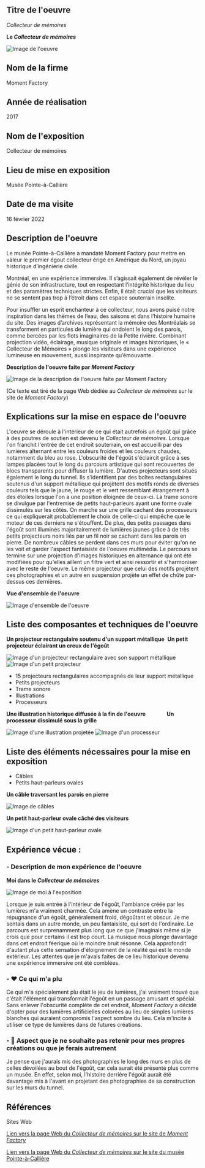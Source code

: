  ## Titre de l'oeuvre 
 
 *Collecteur de mémoires*
 
 **Le *Collecteur de mémoires***
 
 ![Image de l'oeuvre](medias/photographies/photo_egout.jpg)

 ## Nom de la firme
 
 Moment Factory

 ## Année de réalisation
 
 2017

 ## Nom de l'exposition 
 
 Collecteur de mémoires

 ## Lieu de mise en exposition
 
 Musée Pointe-à-Callière

 ## Date de ma visite
 
 16 février 2022

 ## Description de l'oeuvre

Le musée Pointe-à-Callière a mandaté Moment Factory pour mettre en valeur le premier égout collecteur érigé en Amérique du Nord, un joyau historique d’ingénierie civile.

Montréal, en une expérience immersive. Il s’agissait également de révéler le génie de son infrastructure, tout en respectant l’intégrité historique du lieu et des paramètres techniques strictes. Enfin, il était crucial que les visiteurs ne se sentent pas trop à l’étroit dans cet espace souterrain insolite.

Pour insuffler un esprit enchanteur à ce collecteur, nous avons puisé notre inspiration dans les thèmes de l’eau, des saisons et dans l’histoire humaine du site. Des images d’archives représentant la mémoire des Montréalais se transforment en particules de lumière qui ondoient le long des parois, comme bercées par les flots imaginaires de la Petite rivière. Combinant projection vidéo, éclairage, musique originale et images historiques, le « Collecteur de Mémoires » plonge les visiteurs dans une expérience lumineuse en mouvement, aussi inspirante qu’émouvante.

**Description de l'oeuvre faite par *Moment Factory***

![Image de la description de l'oeuvre faite par *Moment Factory*](medias/photographies/photo_description_oeuvre.png)

(Ce texte est tiré de la page Web dédiée au *Collecteur de mémoires* sur le site de *Moment Factory*)

 ## Explications sur la mise en espace de l'oeuvre 
 
 L'oeuvre se déroule à l'intérieur de ce qui était autrefois un égoût qui grâce à des poutres de soutien est devenu le *Collecteur de mémoires*. Lorsque l'on franchit l'entrée de cet endroit souterrain, on est accueilli par des lumières alternant entre les couleurs froides et les couleurs chaudes, notamment du bleu au rose. L'obscurité de l'égoût s'éclaircit grâce à ses lampes placées tout le long du parcours artistique qui sont recouvertes de blocs transparents pour diffuser la lumière. D'autres projecteurs sont situés également le long du tunnel. Ils s'identifient par des boîtes rectangulaires soutenus d'un support métallique qui projètent des motifs ronds de diverses couleurs tels que le jaune, le rouge et le vert ressemblant étrangement à des étoiles lorsque l'on a une position éloignée de ceux-ci. La trame sonore se divulgue par l'entremise de petits haut-parleurs ayant une forme ovale dissimulés sur les côtés. On marche sur une grille cachant des processeurs ce qui expliquerait probablement le choix de celle-ci qui empêche que le moteur de ces derniers ne s'étouffent. De plus, des petits passages dans l'égoût sont illuminés majoritairement de lumières jaunes grâce à de très petits projecteurs noirs liés par un fil noir se cachant dans les parois en pierre. De nombreux câbles se perdent dans ces murs pour éviter qu'on ne les voit et garder l'aspect fantaisiste de l'oeuvre multimédia. Le parcours se termine sur une projection d'images historiques en alternance qui ont été modifiées pour qu'elles aillent un filtre vert et ainsi ressortir et s'harmoniser avec le reste de l'oeuvre. Le même projecteur que celui des motifs projètent ces photographies et un autre en suspension projète un effet de chûte par-dessus ces dernières.  
 
**Vue d'ensemble de l'oeuvre**  
 
  ![Image d'ensemble de l'oeuvre](medias/photographies/photo_egout_2.jpg)

 ## Liste des composantes et techniques de l'oeuvre 
 
 **Un projecteur rectangulaire soutenu d'un support métallique** &nbsp;**Un petit projecteur éclairant un creux de l'égoût**
 
 ![Image d'un projecteur rectangulaire avec son support métallique](medias/photographies/photo_projecteur.jpg)
 ![Image d'un petit projecteur](medias/photographies/photo_petit_projecteur.jpg)
 
 - 15 projecteurs rectangulaires accompagnés de leur support métallique
 - Petits projecteurs
 - Trame sonore 
 - Illustrations
 - Processeurs

**Une illustration historique diffusée à la fin de l'oeuvre**  &nbsp; &nbsp; &nbsp; &nbsp; &nbsp; &nbsp; &nbsp;**Un processeur dissimulé sous la grille**

![Image d'une illustration projetée](medias/photographies/photo_illustration.jpg)
![Image d'un processeur](medias/photographies/photo_processeur.jpg)

 ## Liste des éléments nécessaires pour la mise en exposition 
 
 - Câbles
 - Petits haut-parleurs ovales

**Un câble traversant les parois en pierre**

![Image de câbles](medias/photographies/photo_cable.jpg)

**Un petit haut-parleur ovale câché des visiteurs**

![Image d'un petit haut-parleur ovale](medias/photographies/photo_haut_parleur.jpg)

 ## Expérience vécue :

 ### - Description de mon expérience de l'oeuvre 
 
 **Moi dans le *Collecteur de mémoires***
 
 ![Image de moi à l'exposition](medias/photographies/photo_moi.jpg)
 
Lorsque je suis entrée à l'intérieur de l'égoût, l'ambiance créée par les lumières m'a vraiment charmée. Cela amène un contraste entre la répugnance d'un égoût, généralement froid, dégoûtant et obscur. Je me sentais dans un autre monde, un peu fantaisiste, qui sort de l'ordinaire. Le parcours est surprenamment plus long que ce que j'imaginais même si je crois que pour certains il est trop court. La musique nous plonge davantage dans cet endroit féerique où le moindre bruit résonne. Cela approfondit d'autant plus cette sensation d'éloignement de la réalité qui est le monde extérieur. Les attentes que je m'avais faites de ce lieu historique devenu une expérience immersive ont été comblées. 

 ### - ❤️ Ce qui m'a plu
 
Ce qui m'a spécialement plu était le jeu de lumières, j'ai vraiment trouvé que c'était l'élément qui transformait l'égoût en un passage amusant et spécial. Sans enlever l'obscurité complète de cet endroit, *Moment Factory* a décidé d'opter pour des lumières artificielles colorées au lieu de simples lumières blanches qui auraient compromis l'aspect sombre du lieu. Cela m'incite à utiliser ce type de lumières dans de futures créations. 

 ### - 🤔 Aspect que je ne souhaite pas retenir pour mes propres créations ou que je ferais autrement 
 
 Je pense que j'aurais mis des photographies le long des murs en plus de celles dévoilées au bout de l'égoût, car cela aurait été présenté plus comme un musée. En effet, selon moi, l'histoire derrière l'égoût aurait été davantage mis à l'avant en projetant des photographies de sa construction sur les murs du tunnel. 
 
 ## Références
 
 Sites Web
 
 [Lien vers la page Web du *Collecteur de mémoires* sur le site de *Moment Factory*](https://momentfactory.com/projets/tous/tous/collecteur-de-memoires)
 
 [Lien vers la page Web du *Collecteur de mémoires* sur le site du musée Pointe-à-Callière](https://pacmusee.qc.ca/fr/expositions/detail/collecteur-de-memoires/)
